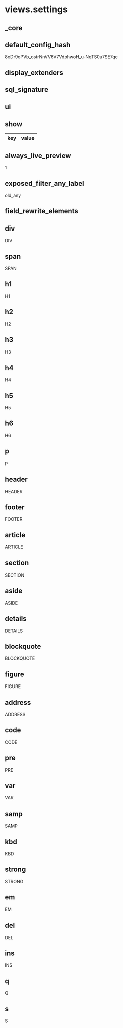 # views.settings

## _core

## default_config_hash
8oDr9oPVb_ostrNnVV6V7VdphwoH_u-NqTS0u7SE7qc

## display_extenders


## sql_signature


## ui

## show
|key|value|
|-|-|


## always_live_preview
1

## exposed_filter_any_label
old_any

## field_rewrite_elements

## div
DIV

## span
SPAN

## h1
H1

## h2
H2

## h3
H3

## h4
H4

## h5
H5

## h6
H6

## p
P

## header
HEADER

## footer
FOOTER

## article
ARTICLE

## section
SECTION

## aside
ASIDE

## details
DETAILS

## blockquote
BLOCKQUOTE

## figure
FIGURE

## address
ADDRESS

## code
CODE

## pre
PRE

## var
VAR

## samp
SAMP

## kbd
KBD

## strong
STRONG

## em
EM

## del
DEL

## ins
INS

## q
Q

## s
S
